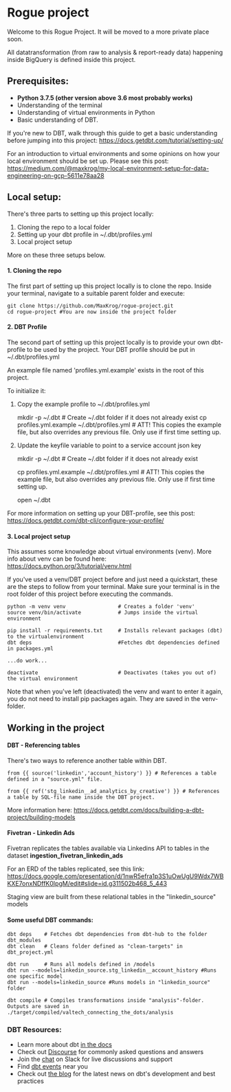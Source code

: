 
# Rogue project
Welcome to this Rogue Project. It will be moved to a more private place soon.

All datatransformation (from raw to analysis & report-ready data) happening inside BigQuery is defined inside this project.


## Prerequisites:

- **Python 3.7.5 (other version above 3.6 most probably works)**
- Understanding of the terminal
- Understanding of virtual environments in Python
- Basic understanding of DBT.

If you're new to DBT, walk through this guide to get a basic understanding before jumping into this project:
https://docs.getdbt.com/tutorial/setting-up/

For an introduction to virtual environments and some opinions on how your local environment should be set up. Please see this post:
https://medium.com/@maxkrog/my-local-environment-setup-for-data-engineering-on-gcp-5611e78aa28

## Local setup:

There's three parts to setting up this project locally:
1. Cloning the repo to a local folder
2. Setting up your dbt profile in ~/.dbt/profiles.yml
3. Local project setup

More on these three setups below.

#### 1. Cloning the repo
The first part of setting up this project locally is to clone the repo.
Inside your terminal, navigate to a suitable parent folder and execute:

    git clone https://github.com/MaxKrog/rogue-project.git
    cd rogue-project #You are now inside the project folder

#### 2. DBT Profile
The second part of setting up this project locally is to provide your own dbt-profile to be used by the project. Your DBT profile should be put in ~/.dbt/profiles.yml

An example file named 'profiles.yml.example' exists in the root of this project.

To initialize it:
1. Copy the example profile to ~/.dbt/profiles.yml

    mkdir -p ~/.dbt # Create ~/.dbt folder if it does not already exist
    cp profiles.yml.example ~/.dbt/profiles.yml # ATT! This copies the example file, but also overrides any previous file. Only use if first time setting up.

2. Update the keyfile variable to point to a service account json key


    mkdir -p ~/.dbt # Create ~/.dbt folder if it does not already exist

    cp profiles.yml.example ~/.dbt/profiles.yml # ATT! This copies the example file, but also overrides any previous file. Only use if first time setting up.

    open ~/.dbt

For more information on setting up your DBT-profile, see this post:
https://docs.getdbt.com/dbt-cli/configure-your-profile/

#### 3. Local project setup
This assumes some knowledge about virtual environments (venv).
More info about venv can be found here: https://docs.python.org/3/tutorial/venv.html

If you've used a venv/DBT project before and just need a quickstart, these are the steps to follow from your terminal. Make sure your terminal is in the root folder of this project before executing the commands.

    python -m venv venv                 # Creates a folder 'venv'
    source venv/bin/activate            # Jumps inside the virtual environment

    pip install -r requirements.txt     # Installs relevant packages (dbt) to the virtualenvironment
    dbt deps 							#Fetches dbt dependencies defined in packages.yml

    ...do work...

    deactivate                          # Deactivates (takes you out of) the virtual environment

Note that when you've left (deactivated) the venv and want to enter it again, you do not need to install pip packages again. They are saved in the venv-folder.


## Working in the project

#### DBT - Referencing tables

There's two ways to reference another table within DBT.

    from {{ source('linkedin','account_history') }} # References a table defined in a "source.yml" file.

    from {{ ref('stg_linkedin__ad_analytics_by_creative') }} # References a table by SQL-file name inside the DBT project.

More information here:
https://docs.getdbt.com/docs/building-a-dbt-project/building-models


#### Fivetran - Linkedin Ads
Fivetran replicates the tables available via Linkedins API to tables in the dataset **ingestion_fivetran_linkedin_ads**

For an ERD of the tables replicated, see this link:
https://docs.google.com/presentation/d/1nwR5efra1p3S1uOwUgU9Wdx7WBKXE7onxNDffK0IpgM/edit#slide=id.g311502b468_5_443

Staging view are built from these relational tables in the "linkedin_source" models




#### Some useful DBT commands:
    dbt deps 	# Fetches dbt dependencies from dbt-hub to the folder dbt_modules
    dbt clean 	# Cleans folder defined as "clean-targets" in dbt_project.yml

    dbt run 	# Runs all models defined in /models
    dbt run --models=linkedin_source.stg_linkedin__account_history #Runs one specific model
    dbt run --models=linkedin_source #Runs models in "linkedin_source" folder

    dbt compile # Compiles transformations inside "analysis"-folder. Outputs are saved in ./target/compiled/valtech_connecting_the_dots/analysis




### DBT Resources:
- Learn more about dbt [in the docs](https://docs.getdbt.com/docs/introduction)
- Check out [Discourse](https://discourse.getdbt.com/) for commonly asked questions and answers
- Join the [chat](http://slack.getdbt.com/) on Slack for live discussions and support
- Find [dbt events](https://events.getdbt.com) near you
- Check out [the blog](https://blog.getdbt.com/) for the latest news on dbt's development and best practices
